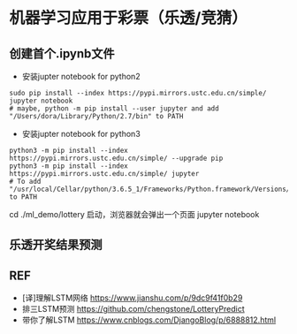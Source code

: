 # 机器学习应用于彩票（乐透/竞猜）

## 创建首个.ipynb文件
- 安装jupter notebook for python2
```
sudo pip install --index https://pypi.mirrors.ustc.edu.cn/simple/ jupyter notebook
# maybe, python -m pip install --user jupyter and add "/Users/dora/Library/Python/2.7/bin" to PATH
```
- 安装jupter notebook for python3
```
python3 -m pip install --index https://pypi.mirrors.ustc.edu.cn/simple/ --upgrade pip
python3 -m pip install --index https://pypi.mirrors.ustc.edu.cn/simple/ jupyter
# To add "/usr/local/Cellar/python/3.6.5_1/Frameworks/Python.framework/Versions/3.6/bin" to PATH
```
cd ./ml_demo/lottery
启动，浏览器就会弹出一个页面
jupyter notebook

## 乐透开奖结果预测


## REF
- [译]理解LSTM网络 https://www.jianshu.com/p/9dc9f41f0b29
- 排三LSTM预测 https://github.com/chengstone/LotteryPredict
- 带你了解LSTM https://www.cnblogs.com/DjangoBlog/p/6888812.html